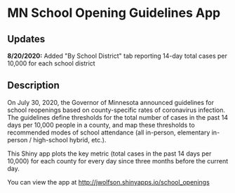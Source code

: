 # MN School Opening Guidelines App

## Updates

**8/20/2020:** Added "By School District" tab reporting 14-day total cases per 10,000 for each school district

## Description

On July 30, 2020, the Governor of Minnesota announced guidelines for school reopenings based on county-specific rates of coronavirus infection. The guidelines define thresholds for the total number of cases in the past 14 days per 10,000 people in a county, and map these thresholds to recommended modes of school attendance (all in-person, elementary in-person / high-school hybrid, etc.).

This Shiny app plots the key metric (total cases in the past 14 days per 10,000) for each county for every day since three months before the current day.

You can view the app at http://jwolfson.shinyapps.io/school_openings
